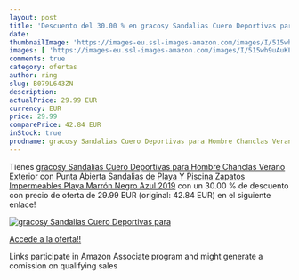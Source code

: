 ```yaml
---
layout: post
title: 'Descuento del 30.00 % en gracosy Sandalias Cuero Deportivas para '
date: 
thumbnailImage: 'https://images-eu.ssl-images-amazon.com/images/I/515wh9uAuKL._SL200_.jpg'
images: [ 'https://images-eu.ssl-images-amazon.com/images/I/515wh9uAuKL._SL200_.jpg' ]
comments: true
category: ofertas
author: ring
slug: B079L643ZN
description:
actualPrice: 29.99 EUR
currency: EUR
price: 29.99
comparePrice: 42.84 EUR
inStock: true
prodname: gracosy Sandalias Cuero Deportivas para Hombre Chanclas Verano Exterior con Punta Abierta Sandalias de Playa Y Piscina Zapatos Impermeables Playa Marrón Negro Azul 2019
---
```


Tienes [gracosy Sandalias Cuero Deportivas para Hombre Chanclas Verano Exterior con Punta Abierta Sandalias de Playa Y Piscina Zapatos Impermeables Playa Marrón Negro Azul 2019](https://www.amazon.es/dp/B079L643ZN/?tag=tolees-21) con un 30.00 % de descuento con precio de oferta de 29.99 EUR (original: 42.84 EUR) en el siguiente enlace!

[![gracosy Sandalias Cuero Deportivas para ](https://images-eu.ssl-images-amazon.com/images/I/515wh9uAuKL._SL200_.jpg)](https://www.amazon.es/dp/B079L643ZN/?tag=tolees-21)

[Accede a la oferta!!](https://www.amazon.es/dp/B079L643ZN/?tag=tolees-21)

Links participate in Amazon Associate program and might generate a comission on qualifying sales


